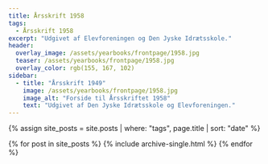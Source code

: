 ```yaml
---
title: Årsskrift 1958
tags:
  - Årsskrift 1958
excerpt: "Udgivet af Elevforeningen og Den Jyske Idrætsskole."
header:
  overlay_image: /assets/yearbooks/frontpage/1958.jpg
  teaser: /assets/yearbooks/frontpage/1958.jpg
  overlay_color: rgb(155, 167, 102)
sidebar:
  - title: "Årsskrift 1949"
    image: /assets/yearbooks/frontpage/1958.jpg
    image_alt: "Forside til Årsskriftet 1958"
    text: "Udgivet af Den Jyske Idrætsskole og Elevforeningen."
---
```


{% assign site_posts = site.posts | where: "tags", page.title | sort: "date" %}

<div class="grid__wrapper">
  {% for post in site_posts %}
    {% include archive-single.html %}
  {% endfor %}
</div>

